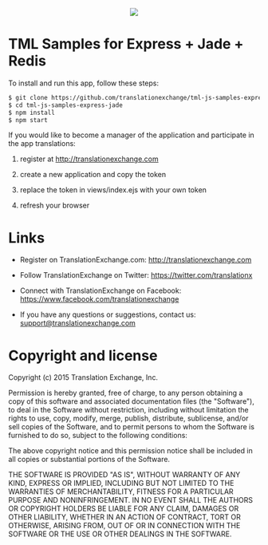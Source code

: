 <p align="center">
  <img src="https://avatars0.githubusercontent.com/u/1316274?v=3&s=200">
</p>

TML Samples for Express + Jade + Redis 
===

To install and run this app, follow these steps:

```sh
$ git clone https://github.com/translationexchange/tml-js-samples-express-jade.git
$ cd tml-js-samples-express-jade
$ npm install
$ npm start
```

If you would like to become a manager of the application and participate in the app translations:

1. register at http://translationexchange.com

2. create a new application and copy the token

3. replace the token in views/index.ejs with your own token

4. refresh your browser



Links
==================

* Register on TranslationExchange.com: http://translationexchange.com

* Follow TranslationExchange on Twitter: https://twitter.com/translationx

* Connect with TranslationExchange on Facebook: https://www.facebook.com/translationexchange

* If you have any questions or suggestions, contact us: support@translationexchange.com


Copyright and license
==================

Copyright (c) 2015 Translation Exchange, Inc.

Permission is hereby granted, free of charge, to any person obtaining
a copy of this software and associated documentation files (the
"Software"), to deal in the Software without restriction, including
without limitation the rights to use, copy, modify, merge, publish,
distribute, sublicense, and/or sell copies of the Software, and to
permit persons to whom the Software is furnished to do so, subject to
the following conditions:

The above copyright notice and this permission notice shall be
included in all copies or substantial portions of the Software.

THE SOFTWARE IS PROVIDED "AS IS", WITHOUT WARRANTY OF ANY KIND,
EXPRESS OR IMPLIED, INCLUDING BUT NOT LIMITED TO THE WARRANTIES OF
MERCHANTABILITY, FITNESS FOR A PARTICULAR PURPOSE AND
NONINFRINGEMENT. IN NO EVENT SHALL THE AUTHORS OR COPYRIGHT HOLDERS BE
LIABLE FOR ANY CLAIM, DAMAGES OR OTHER LIABILITY, WHETHER IN AN ACTION
OF CONTRACT, TORT OR OTHERWISE, ARISING FROM, OUT OF OR IN CONNECTION
WITH THE SOFTWARE OR THE USE OR OTHER DEALINGS IN THE SOFTWARE.
